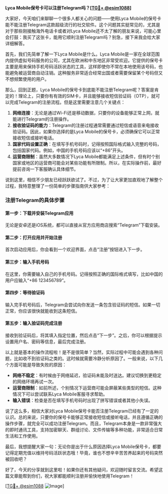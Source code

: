 **Lyca Mobile保号卡可以注册Telegram吗？[[TG💪+ @esim1088](https://t.me/s/esim1088)]**

大家好，今天咱们来聊聊一个很多人都关心的问题——使用Lyca Mobile的保号卡能不能注册Telegram这款超级流行的社交软件。这个问题其实挺常见的，尤其是对于那些刚接触海外电话卡或者对Lyca Mobile还不太了解的朋友来说，可能心里会打鼓：我买了这张卡，能用它顺利注册Telegram吗？别急，接下来我会给大家详细解答。

首先，我们先简单了解一下Lyca Mobile是什么。Lyca Mobile是一家在全球范围内提供虚拟号码服务的公司，尤其在欧洲和中东地区非常受欢迎。它提供的保号卡主要是用来保持手机号码活跃状态的工具，这样即使你不常在本地使用该号码，也能避免被运营商自动注销。这种服务非常适合经常出国或者需要保留某个号码但又不想频繁使用的用户。

那么，回到正题，Lyca Mobile的保号卡到底能不能注册Telegram呢？答案是肯定的！理论上，只要你有有效的SIM卡，并且能够接收短信验证码（OTP），就可以完成Telegram的注册流程。但是这里需要注意几个关键点：

1. **网络连接**：无论是通过Wi-Fi还是移动数据，只要你的设备能够正常上网，就能进行Telegram的注册操作。
2. **接收验证码的能力**：Telegram的注册过程通常需要通过短信或语音来电接收验证码。因此，如果你选择的是Lyca Mobile的保号卡，必须确保它可以正常接收短信或接听电话。
3. **国家代码设置正确**：在填写手机号码时，记得按照国际格式输入完整的号码，包括国家代码。例如，中国的手机号码应该以“+86”开头。
4. **运营商限制**：虽然大多数情况下Lyca Mobile都能满足上述条件，但有时个别国家或地区的运营商可能会对某些功能有所限制。所以，在实际操作前，最好提前咨询一下客服确认具体细节。

说到这里，相信不少朋友已经跃跃欲试了。不过，为了让大家更加直观地了解整个过程，我特意整理了一份简单的步骤指南供大家参考：

### 注册Telegram的具体步骤

#### 第一步：下载并安装Telegram应用
无论是安卓还是iOS系统，都可以直接从官方应用商店搜索“Telegram”下载安装。

#### 第二步：打开应用并开始注册
首次启动应用后，你会看到一个欢迎界面，点击“注册”按钮进入下一步。

#### 第三步：输入手机号码
在这里，你需要输入自己的手机号码。记得按照正确的国际格式填写，比如中国的用户应输入“+86 123456789”。

#### 第四步：等待验证码
输入完手机号码后，Telegram会尝试向你发送一条包含验证码的短信。如果一切正常，你应该很快就能收到这条短信。

#### 第五步：输入验证码完成注册
接收到验证码后，将其填入指定位置，然后点击“下一步”。之后，你可以根据提示设置用户名、密码等信息，最后完成注册。

以上就是基本的操作流程啦！是不是很简单？当然，实际过程中可能会遇到各种问题，比如收不到验证码之类的。这时候就需要冷静分析原因了。一般来说，以下几个方面可能是导致失败的原因：

- **网络不稳定**：有时候由于网络延迟，验证码未能及时送达。建议切换到更稳定的网络环境再试一次。
- **运营商限制**：如前所述，个别情况下运营商可能会屏蔽某些类型的短信。这种情况下可以尝试联系Lyca Mobile客服寻求帮助。
- **输入错误**：检查是否在填写手机号码时出现了拼写错误或者其他小失误。

说了这么多，相信大家对Lyca Mobile保号卡能否注册Telegram已经有了一定的认识。总的来说，只要你的保号卡能够正常接收短信或接听电话，并且遵循正确的操作步骤，就完全可以成功注册Telegram。而且，Telegram本身是一款非常强大的即时通讯工具，支持加密聊天、群组讨论、文件传输等多种功能，非常适合日常生活和工作使用。

最后，我想提醒大家一句：无论你是出于什么原因选择Lyca Mobile保号卡，都要记得定期充值以维持号码活跃状态哦！毕竟，谁也不想辛辛苦苦养起来的号码突然被回收吧？

好了，今天的分享就到这里啦！如果你还有其他疑问，欢迎随时留言交流。希望这篇文章能帮到你们，祝大家都能顺利注册并愉快地使用Telegram！

[[TG💪+ @esim1088](https://t.me/s/esim1088) ![Image](https://i.postimg.cc/4NQfJmqS/Snipaste-2025-05-13-00-14-12.png)]